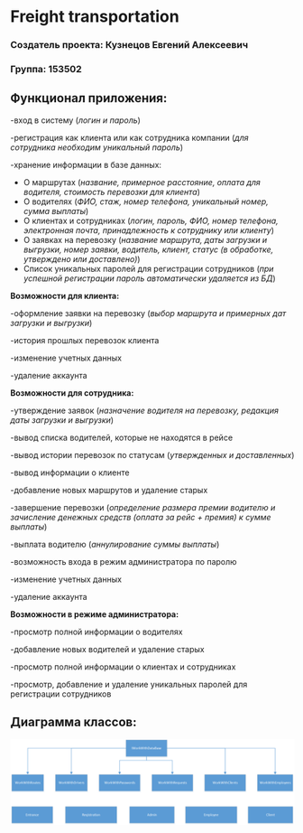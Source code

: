 # Freight transportation 
### Создатель проекта: Кузнецов Евгений Алексеевич
### Группа: 153502
## Функционал приложения:
-вход в систему (*логин и пароль*)

-регистрация как клиента или как сотрудника компании (*для сотрудника необходим уникальный пароль*)

-хранение информации в базе данных:

+ О маршрутах (*название, примерное расстояние, оплата для водителя, стоимость перевозки для клиента*)
+	О водителях (*ФИО, стаж, номер телефона, уникальный номер, сумма выплаты*)
+	О клиентах и сотрудниках (*логин, пароль, ФИО, номер телефона, электронная почта, принадлежность к сотруднику или клиенту*)
+	О заявках на перевозку (*название маршрута, даты загрузки и выгрузки, номер заявки, водитель, клиент, статус (в обработке, утверждено или доставлено)*)
+	Список уникальных паролей для регистрации сотрудников (*при успешной регистрации пароль автоматически удаляется из БД*)

**Возможности для клиента:**

-оформление заявки на перевозку (*выбор маршрута и примерных дат загрузки и выгрузки*)

-история прошлых перевозок клиента

-изменение учетных данных 

-удаление аккаунта


**Возможности для сотрудника:**

-утверждение заявок (*назначение водителя на перевозку, редакция даты загрузки и выгрузки*)

-вывод списка водителей, которые не находятся в рейсе

-вывод истории перевозок по статусам (*утвержденных и доставленных*)

-вывод информации о клиенте

-добавление новых маршрутов и удаление старых

-завершение перевозки (*определение размера премии водителю и зачисление денежных средств (оплата за рейс + премия) к сумме выплаты*)

-выплата водителю (*аннулирование суммы выплаты*)

-возможность входа в режим администратора по паролю

-изменение учетных данных 

-удаление аккаунта


**Возможности в режиме администратора:**

-просмотр полной информации о водителях

-добавление новых водителей и удаление старых

-просмотр полной информации о клиентах и сотрудниках

-просмотр, добавление и удаление уникальных паролей для регистрации сотрудников

## Диаграмма классов:

![class diagram](https://github.com/EvgenyKuznetsov153502/OOP_2023/blob/main/Диаграмма%20классов%20ооп.png)







